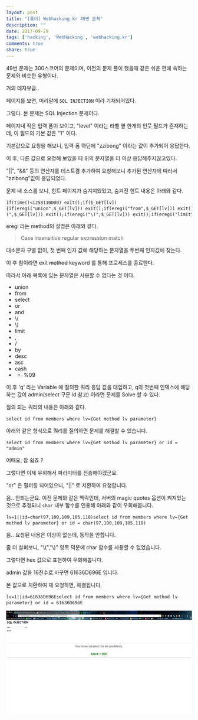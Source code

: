 ```yaml
---
layout: post
title: "[풀이] Webhacking.kr 49번 문제"
description: ""
date: 2017-09-29
tags: ['hacking', 'WebHacking', 'webhacking.kr']
comments: true
share: true
---
```


49번 문제는 300스코어의 문제이며, 이전의 문제 풀이 했을때 같은 쉬운 편에 속하는 문제와 비슷한 유형이다.

거의 데자뷰급..

  

페이지를 보면, 머리말에 `SQL INJECTION` 이라 기재되어있다.

그렇다. 본 문제는 SQL Injection 문제이다.

  

페이지내 작은 입력 폼이 보이고, "level" 이라는 라벨 옆 한개의 인풋 필드가 존재하는데, 이 필드의 기본 값은 "1" 이다.

기본값으로 요청을 해보니, 입력 폼 하단에 "zzibong" 이라는 값이 추가되어 응답한다.

  

이 후, 다른 값으로 요청해 보았을 때 위의 문자열을 더 이상 응답해주지않고있다.

"||", "&&" 등의 연산자를 테스트겸 추가하여 요청해보니 추가된 연산자에 따라서 "zzibong"값이 응답되었다.

  

문제 내 소스를 보니, 힌트 페이지가 숨겨져있었고, 숨겨진 힌트 내용은 아래와 같다.

  

    if(time()<1258110000) exit();if($_GET[lv]){if(eregi("union",$_GET[lv])) exit();if(eregi("from",$_GET[lv])) exit();if(eregi("select",$_GET[lv])) exit();if(eregi("or",$_GET[lv])) exit();if(eregi("and",$_GET[lv])) exit();if(eregi("\(",$_GET[lv])) exit();if(eregi("\)",$_GET[lv])) exit();if(eregi("limit",$_GET[lv])) exit();if(eregi(",",$_GET[lv])) exit();if(eregi("/",$_GET[lv])) exit();if(eregi("by",$_GET[lv])) exit();if(eregi("desc",$_GET[lv])) exit();if(eregi("asc",$_GET[lv])) exit();if(eregi("cash",$_GET[lv])) exit();if(eregi(" ",$_GET[lv])) exit();if(eregi("%09",$_GET[lv])) exit();$q=@mysql_fetch_array(mysql_query("select id from members where lv=$_GET[lv]"));echo($q[0]);if($q[0]=="admin") @solve();}

  

eregi 라는 method의 설명은 아래와 같다.

  

> Case insensitive regular expression match  

  

대소문자 구별 없이, 첫 번째 인자 값에 해당하는 문자열을 두번째 인자값에 찾는다.

이 후 참이라면 exit <strike>method</strike> keyword 를 통해 프로세스를 종료한다.

  

따라서 아래 목록에 있는 문자열은 사용할 수 없다는 것 이다.

  

  * union
  * from
  * select
  * or
  * and
  * \\(
  * \\)
  * limit
  * ,
  * /
  * by
  * desc
  * asc
  * cash
  *   * %09

  

이 후 'q' 라는 Variable 에 질의한 쿼리 응답 값을 대입하고, q의 첫번째 인덱스에 해당하는 값이 admin(select 구문
id 참고) 이라면 문제를 Solve 할 수 있다.

질의 되는 쿼리의 내용은 아래와 같다.

  

  

    select id from members where lv={Get method lv parameter}

  

아래와 같은 형식으로 쿼리를 질의하면 문제를 해결할 수 있습니다.

  

    select id from members where lv={Get method lv parameter} or id = "admin"

  

어때요, 참 쉽죠 ?

그렇다면 이제 우회해서 파라미터를 전송해야겠군요.

  

"or" 은 필터링 되어있으니, "||" 로 치환하여 요청합니다.

음.. 안되는군요. 이전 문제와 같은 맥락인데, 서버의 magic quotes 옵션이 켜져있는 것으로 추정되니 `char` 내부 함수를
인용해 아래와 같이 우회해봅니다.

  

  

    lv=1||id=char(97,100,109,105,110)select id from members where lv={Get method lv parameter} or id = char(97,100,109,105,110)

  

음.. 요청된 내용은 이상이 없는데, 동작을 안합니다.

좀 더 살펴보니, "\\(","\\)" 항목 덕분에 char 함수를 사용할 수 없었습니다.

  

그렇다면 hex 값으로 표현하여 우회해봅니다.

admin 값을 16진수로 바꾸면 61636D696E 입니다.

본 값으로 치환하여 재 요청하면, 해결됩니다.

  

    lv=1||id=61636D696Eselect id from members where lv={Get method lv parameter} or id = 61636D696E

  

  

![](/assets/images/posts/823/99D4C33359CE117D236099.PNG)

  

